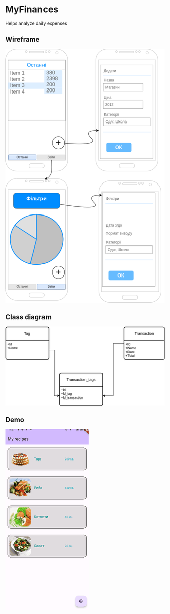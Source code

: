 # MyFinances
Helps analyze daily expenses

## Wireframe

![img.png](img.png)

## Class diagram

![img_1.png](img_1.png)

## Demo
![](gif-20231005-193719.gif)